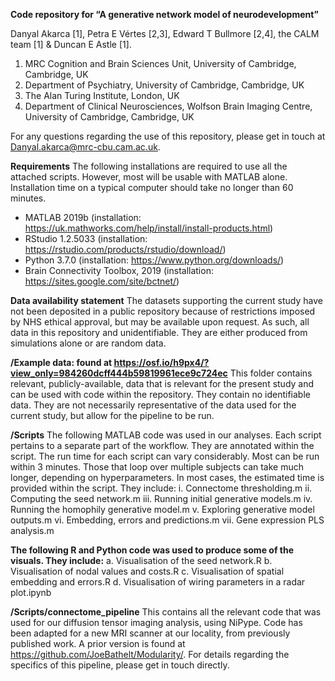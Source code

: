 **Code repository for “A generative network model of neurodevelopment”**

Danyal Akarca [1], Petra E Vértes [2,3], Edward T Bullmore [2,4], the CALM team [1] & Duncan E Astle [1].
1. MRC Cognition and Brain Sciences Unit, University of Cambridge, Cambridge, UK
2. Department of Psychiatry, University of Cambridge, Cambridge, UK
3. The Alan Turing Institute, London, UK
4. Department of Clinical Neurosciences, Wolfson Brain Imaging Centre, University of Cambridge, Cambridge, UK

For any questions regarding the use of this repository, please get in touch at Danyal.akarca@mrc-cbu.cam.ac.uk.

**Requirements**
The following installations are required to use all the attached scripts. However, most will be usable with MATLAB alone. Installation time on a typical computer should take no longer than 60 minutes.
* MATLAB 2019b (installation: https://uk.mathworks.com/help/install/install-products.html) 
* RStudio 1.2.5033 (installation: https://rstudio.com/products/rstudio/download/) 
* Python 3.7.0 (installation: https://www.python.org/downloads/) 
* Brain Connectivity Toolbox, 2019 (installation: https://sites.google.com/site/bctnet/)

**Data availability statement**
The datasets supporting the current study have not been deposited in a public repository because of restrictions imposed by NHS ethical approval, but may be available upon request. As such, all data in this repository and unidentifiable. They are either produced from simulations alone or are random data.

**/Example data: found at https://osf.io/h9px4/?view_only=984260dcff444b59819961ece9c724ec**
This folder contains relevant, publicly-available, data that is relevant for the present study and can be used with code within the repository. They contain no identifiable data. They are not necessarily representative of the data used for the current study, but allow for the pipeline to be run.

**/Scripts**
The following MATLAB code was used in our analyses. Each script pertains to a separate part of the workflow. They are annotated within the script. The run time for each script can vary considerably. Most can be run within 3 minutes. Those that loop over multiple subjects can take much longer, depending on hyperparameters. In most cases, the estimated time is provided within the script. They include:
i. Connectome thresholding.m
ii. Computing the seed network.m
iii. Running initial generative models.m
iv. Running the homophily generative model.m
v. Exploring generative model outputs.m
vi. Embedding, errors and predictions.m
vii. Gene expression PLS analysis.m

**The following R and Python code was used to produce some of the visuals. They include:**
a. Visualisation of the seed network.R
b. Visualisation of nodal values and costs.R
c. Visualisation of spatial embedding and errors.R
d. Visualisation of wiring parameters in a radar plot.ipynb

**/Scripts/connectome_pipeline**
This contains all the relevant code that was used for our diffusion tensor imaging analysis, using NiPype. Code has been adapted for a new MRI scanner at our locality, from previously published work. A prior version is found at https://github.com/JoeBathelt/Modularity/. For details regarding the specifics of this pipeline, please get in touch directly.
